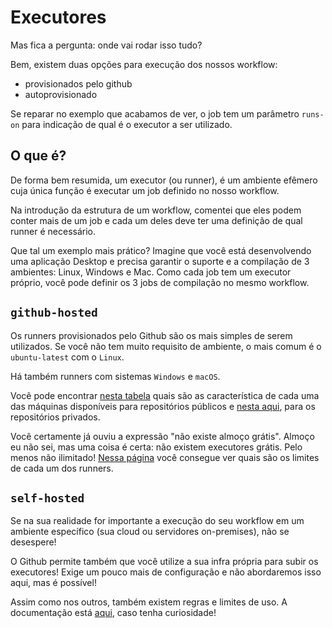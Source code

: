 # Executores

Mas fica a pergunta: onde vai rodar isso tudo?

Bem, existem duas opções para execução dos nossos workflow:
- provisionados pelo github
- autoprovisionado

Se reparar no exemplo que acabamos de ver, o job tem um parâmetro `runs-on` para indicação de qual é o executor a ser utilizado.

## O que é?

De forma bem resumida, um executor (ou runner), é um ambiente efêmero cuja única função é executar um job definido no nosso workflow.

Na introdução da estrutura de um workflow, comentei que eles podem conter mais de um job e cada um deles deve ter uma definição de qual runner é necessário.

Que tal um exemplo mais prático? Imagine que você está desenvolvendo uma aplicação Desktop e precisa garantir o suporte e a compilação de 3 ambientes: Linux, Windows e Mac. Como cada job tem um executor próprio, você pode definir os 3 jobs de compilação no mesmo workflow.

## `github-hosted`

Os runners provisionados pelo Github são os mais simples de serem utilizados.
Se você não tem muito requisito de ambiente, o mais comum é o `ubuntu-latest` com o `Linux`.

Há também runners com sistemas `Windows` e `macOS`.

Você pode encontrar [nesta tabela](https://docs.github.com/pt/actions/using-github-hosted-runners/about-github-hosted-runners/about-github-hosted-runners#executores-padr%C3%A3o-para-reposit%C3%B3rios-p%C3%BAblicos-hospedados-em-github) quais são as característica de cada uma das máquinas disponíveis para repositórios públicos e [nesta aqui](https://docs.github.com/pt/actions/using-github-hosted-runners/about-github-hosted-runners/about-github-hosted-runners#executores-padr%C3%A3o-hospedados-no-github-para--reposit%C3%B3rios-privados), para os repositórios privados.

Você certamente já ouviu a expressão "não existe almoço grátis". Almoço eu não sei, mas uma coisa é certa: não existem executores grátis. Pelo menos não ilimitado! [Nessa página](https://docs.github.com/pt/actions/administering-github-actions/usage-limits-billing-and-administration#usage-limits) você consegue ver quais são os limites de cada um dos runners.

## `self-hosted`

Se na sua realidade for importante a execução do seu workflow em um ambiente específico (sua cloud ou servidores on-premises), não se desespere!

O Github permite também que você utilize a sua infra própria para subir os executores! Exige um pouco mais de configuração e não abordaremos isso aqui, mas é possível!

Assim como nos outros, também existem regras e limites de uso. A documentação está [aqui](https://docs.github.com/pt/actions/hosting-your-own-runners/managing-self-hosted-runners/about-self-hosted-runners#usage-limits), caso tenha curiosidade!
